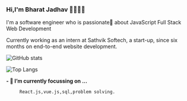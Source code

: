### Hi,I'm Bharat Jadhav 👋👨‍🎓‍💻

<p>I'm a software engineer who is passionate💖 about JavaScript Full Stack Web Development</p>

<p>Currently working as an intern at Sathvik Softech, a start-up,
since six months on end-to-end website development.<p>

![GitHub stats](https://github-readme-stats.vercel.app/api?username=Bharatgjadhav&show_icons=true&theme=tokyonight)

![Top Langs](https://github-readme-stats.vercel.app/api/top-langs/?username=Bharatgjadhav&theme=tokyonight)

**- 🔭 I’m currently focussing on ...**


         React.js,vue.js,sql,problem solving.
<br />

<!--
**Bharatgjadhav/Bharatgjadhav** is a ✨ _special_ ✨ repository because its `README.md` (this file) appears on your GitHub profile.

Here are some ideas to get you started:

- 🔭 I’m currently working on ...
- 🌱 I’m currently learning ...
- 👯 I’m looking to collaborate on ...
- 🤔 I’m looking for help with ...
- 💬 Ask me about ...
- 📫 How to reach me: ...
- 😄 Pronouns: ...
- ⚡ Fun fact: ...
-->
